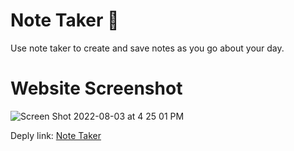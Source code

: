 # Note Taker 📝
Use note taker to create and save notes as you go about your day.

# Website Screenshot
![Screen Shot 2022-08-03 at 4 25 01 PM](https://user-images.githubusercontent.com/99702361/182704886-234ded27-87b0-449f-a0f4-265f5fd52737.png)

Deply link: [Note Taker](https://snehp491-note-taker.herokuapp.com/)
